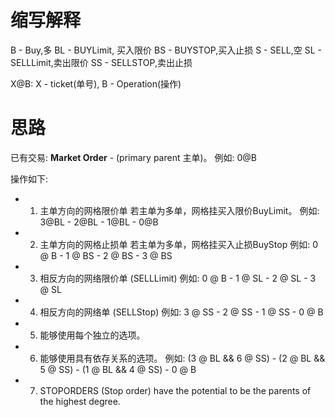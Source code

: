 # 缩写解释 #

B - Buy,多
BL - BUYLimit, 买入限价
BS - BUYSTOP,买入止损
S - SELL,空
SL - SELLLimit,卖出限价
SS - SELLSTOP,卖出止损

X@B: X - ticket(单号), B - Operation(操作)



# 思路 #

已有交易:
<b>Market Order</b> - (primary parent 主单)。
例如: 0@B

操作如下:
  * 1. 主单方向的网格限价单
若主单为多单，网格挂买入限价BuyLimit。
例如: 3@BL - 2@BL - 1@BL - 0@B
  * 2. 主单方向的网格止损单
若主单为多单，网格挂买入止损BuyStop
例如: 0 @ B - 1 @ BS - 2 @ BS - 3 @ BS
  * 3. 相反方向的网络限价单 (SELLLimit)
例如: 0 @ B - 1 @ SL - 2 @ SL - 3 @ SL
  * 4. 相反方向的网络单 (SELLStop)
例如: 3 @ SS - 2 @ SS - 1 @ SS - 0 @ B
  * 5. 能够使用每个独立的选项。
  * 6. 能够使用具有依存关系的选项。
例如: (3 @ BL && 6 @ SS) - (2 @ BL && 5 @ SS) - (1 @ BL && 4 @ SS) - 0 @ B
  * 7. STOPORDERS (Stop order) have the potential to be the parents of the highest degree.
